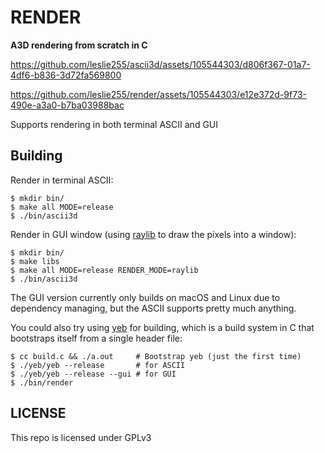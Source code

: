 # RENDER

**A3D rendering from scratch in C**

https://github.com/leslie255/ascii3d/assets/105544303/d806f367-01a7-4df6-b836-3d72fa569800

https://github.com/leslie255/render/assets/105544303/e12e372d-9f73-490e-a3a0-b7ba03988bac

Supports rendering in both terminal ASCII and GUI

## Building

Render in terminal ASCII:

```
$ mkdir bin/
$ make all MODE=release
$ ./bin/ascii3d
```

Render in GUI window (using [raylib](https://github.com/raysan5/raylib) to draw the pixels into a window):

```
$ mkdir bin/
$ make libs
$ make all MODE=release RENDER_MODE=raylib
$ ./bin/ascii3d
```

The GUI version currently only builds on macOS and Linux due to dependency managing, but the ASCII supports pretty much anything.

You could also try using [yeb](https://github.com/leslie255/yeb) for building, which is a build system in C that bootstraps itself from a single header file:

```
$ cc build.c && ./a.out     # Bootstrap yeb (just the first time)
$ ./yeb/yeb --release       # for ASCII
$ ./yeb/yeb --release --gui # for GUI
$ ./bin/render
```

## LICENSE

This repo is licensed under GPLv3

